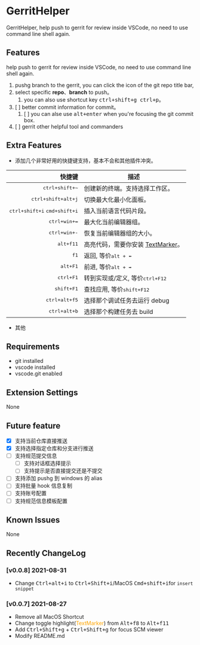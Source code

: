 # GerritHelper

GerritHelper, help push to gerrit for review inside VSCode, no need to use command line shell again.

## Features

help push to gerrit for review inside VSCode, no need to use command line shell again.

1. pushg branch to the gerrit, you can click the icon of the git repo title bar,
2. select specific **repo**、**branch** to push。
   1. you can also use shortcut key <kbd>ctrl+shift+g ctrl+p</kbd>。
3. [ ] better commit information for commit。
   1. [ ] you can alse use <kbd>alt+enter</kbd> when you're focusing the git commit box.
4. [ ] gerrit other helpful tool and commanders

## Extra Features

-  添加几个非常好用的快捷键支持，基本不会和其他插件冲突。


|                                         快捷键 | 描述                                                                                                        |
| ---------------------------------------------: | ----------------------------------------------------------------------------------------------------------- |
|                        <kbd>ctrl+shift+~</kbd> | 创建新的终端。支持选择工作区。                                                                              |
|                    <kbd>ctrl+shift+alt+j</kbd> | 切换最大化最小化面板。                                                                                      |
| <kbd>ctrl+shift+i</kbd> <kbd>cmd+shift+i</kbd> | 插入当前语言代码片段。                                                                                      |
|                          <kbd>ctrl+win+=</kbd> | 最大化当前编辑器组。                                                                                        |
|                          <kbd>ctrl+win+-</kbd> | 恢复当前编辑器组的大小。                                                                                    |
|                             <kbd>alt+f11</kbd> | 高亮代码，需要你安装 [TextMarker](https://marketplace.visualstudio.com/items?itemName=ryu1kn.text-marker)。 |
|                                  <kbd>f1</kbd> | 返回, 等价<kbd>alt +  ⬅</kbd>                                                                               |
|                              <kbd>alt+F1</kbd> | 前进, 等价<kbd>alt +  ➡</kbd>                                                                               |
|                             <kbd>ctrl+F1</kbd> | 转到实现或/定义, 等价<kbd>ctrl+F12</kbd>                                                                    |
|                            <kbd>shift+F1</kbd> | 查找应用, 等价<kbd>shift+F12</kbd>                                                                          |
|                         <kbd>ctrl+alt+f5</kbd> | 选择那个调试任务去运行 debug                                                                                |
|                          <kbd>ctrl+alt+b</kbd> | 选择那个构建任务去 build                                                                                    |



- 其他


## Requirements

- git installed
- vscode installed
- vscode.git enabled

## Extension Settings

None
## Future feature
- [x] 支持当前仓库直接推送
- [x] 支持选择指定仓库和分支进行推送
- [ ] 支持规范提交信息
  - [ ] 支持对话框选择提示
  - [ ] 支持提示是否直接提交还是不提交
- [ ] 支持添加 pushg 到 windows 的 alias
- [ ] 支持批量 hook 信息复制
- [ ] 支持账号配置
- [ ] 支持规范信息模板配置

## Known Issues

None

## Recently ChangeLog

### [v0.0.8] 2021-08-31
- Change <kbd>Ctrl+alt+i</kbd> to <kbd>Ctrl+Shift+i</kbd>/MacOS <kbd>Cmd+shift+i</kbd>for `insert snippet`

### [v0.0.7] 2021-08-27
- Remove all MacOS Shortcut
- Change toggle highlight(<font color=orange>TextMarker</font>) from <kbd>Alt+f8</kbd> to <kbd>Alt+f11</kbd>
- Add <kbd>Ctrl+Shift+g</kbd> + <kbd>Ctrl+Shift+g</kbd> for focus SCM viewer
- Modify README.md


